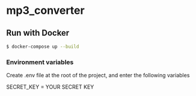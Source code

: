 # mp3_converter

## Run with Docker
```.bash
$ docker-compose up --build
```

### Environment variables 
Сreate .env file at the root of the project, and enter the following variables

SECRET_KEY = YOUR SECRET KEY
